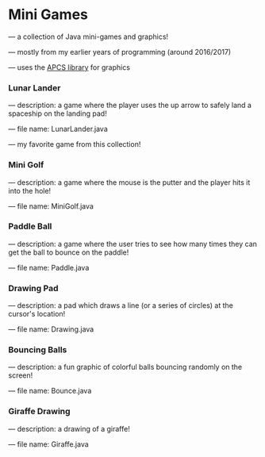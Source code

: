 # Mini Games

  — a collection of Java mini-games and graphics!
  
  — mostly from my earlier years of programming (around 2016/2017)
  
  — uses the [APCS library](http://apcs.io/) for graphics


### Lunar Lander

  — description: a game where the player uses the up arrow to safely land a spaceship on the landing pad!
  
  — file name: LunarLander.java

  — my favorite game from this collection!
  
  
### Mini Golf

  — description: a game where the mouse is the putter and the player hits it into the hole!
  
  — file name: MiniGolf.java
  
  
### Paddle Ball

  — description: a game where the user tries to see how many times they can get the ball to bounce on the paddle!
  
  — file name: Paddle.java
  
  
### Drawing Pad

  — description: a pad which draws a line (or a series of circles) at the cursor's location!
  
  — file name: Drawing.java
  
  
### Bouncing Balls

  — description: a fun graphic of colorful balls bouncing randomly on the screen!
  
  — file name: Bounce.java
  
  
### Giraffe Drawing

  — description: a drawing of a giraffe!
  
  — file name: Giraffe.java
